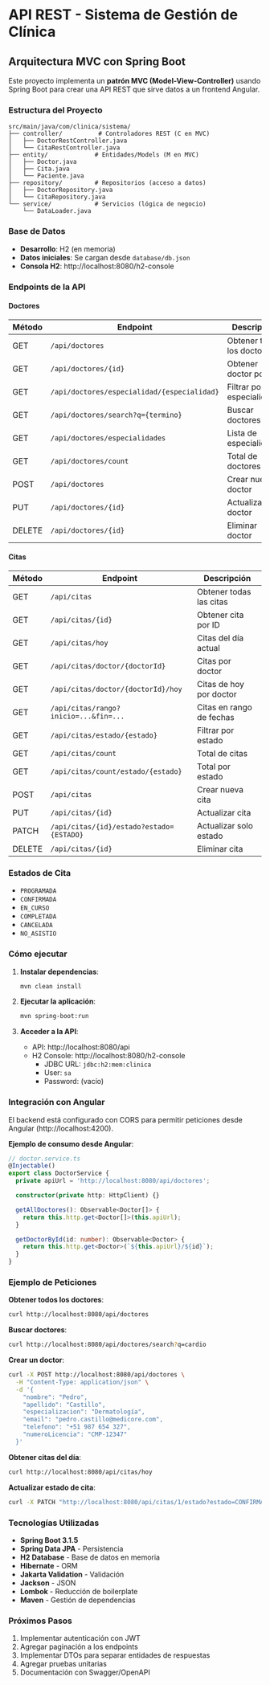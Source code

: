 # API REST - Sistema de Gestión de Clínica

## Arquitectura MVC con Spring Boot

Este proyecto implementa un **patrón MVC (Model-View-Controller)** usando Spring Boot para crear una API REST que sirve datos a un frontend Angular.

### Estructura del Proyecto

```
src/main/java/com/clinica/sistema/
├── controller/          # Controladores REST (C en MVC)
│   ├── DoctorRestController.java
│   └── CitaRestController.java
├── entity/             # Entidades/Models (M en MVC)
│   ├── Doctor.java
│   ├── Cita.java
│   └── Paciente.java
├── repository/         # Repositorios (acceso a datos)
│   ├── DoctorRepository.java
│   └── CitaRepository.java
└── service/            # Servicios (lógica de negocio)
    └── DataLoader.java
```

### Base de Datos

- **Desarrollo**: H2 (en memoria)
- **Datos iniciales**: Se cargan desde `database/db.json`
- **Consola H2**: http://localhost:8080/h2-console

### Endpoints de la API

#### Doctores

| Método | Endpoint | Descripción |
|--------|----------|-------------|
| GET | `/api/doctores` | Obtener todos los doctores |
| GET | `/api/doctores/{id}` | Obtener doctor por ID |
| GET | `/api/doctores/especialidad/{especialidad}` | Filtrar por especialidad |
| GET | `/api/doctores/search?q={termino}` | Buscar doctores |
| GET | `/api/doctores/especialidades` | Lista de especialidades |
| GET | `/api/doctores/count` | Total de doctores |
| POST | `/api/doctores` | Crear nuevo doctor |
| PUT | `/api/doctores/{id}` | Actualizar doctor |
| DELETE | `/api/doctores/{id}` | Eliminar doctor |

#### Citas

| Método | Endpoint | Descripción |
|--------|----------|-------------|
| GET | `/api/citas` | Obtener todas las citas |
| GET | `/api/citas/{id}` | Obtener cita por ID |
| GET | `/api/citas/hoy` | Citas del día actual |
| GET | `/api/citas/doctor/{doctorId}` | Citas por doctor |
| GET | `/api/citas/doctor/{doctorId}/hoy` | Citas de hoy por doctor |
| GET | `/api/citas/rango?inicio=...&fin=...` | Citas en rango de fechas |
| GET | `/api/citas/estado/{estado}` | Filtrar por estado |
| GET | `/api/citas/count` | Total de citas |
| GET | `/api/citas/count/estado/{estado}` | Total por estado |
| POST | `/api/citas` | Crear nueva cita |
| PUT | `/api/citas/{id}` | Actualizar cita |
| PATCH | `/api/citas/{id}/estado?estado={ESTADO}` | Actualizar solo estado |
| DELETE | `/api/citas/{id}` | Eliminar cita |

### Estados de Cita

- `PROGRAMADA`
- `CONFIRMADA`
- `EN_CURSO`
- `COMPLETADA`
- `CANCELADA`
- `NO_ASISTIO`

### Cómo ejecutar

1. **Instalar dependencias**:
   ```bash
   mvn clean install
   ```

2. **Ejecutar la aplicación**:
   ```bash
   mvn spring-boot:run
   ```

3. **Acceder a la API**:
   - API: http://localhost:8080/api
   - H2 Console: http://localhost:8080/h2-console
     - JDBC URL: `jdbc:h2:mem:clinica`
     - User: `sa`
     - Password: (vacío)

### Integración con Angular

El backend está configurado con CORS para permitir peticiones desde Angular (http://localhost:4200).

**Ejemplo de consumo desde Angular**:

```typescript
// doctor.service.ts
@Injectable()
export class DoctorService {
  private apiUrl = 'http://localhost:8080/api/doctores';

  constructor(private http: HttpClient) {}

  getAllDoctores(): Observable<Doctor[]> {
    return this.http.get<Doctor[]>(this.apiUrl);
  }

  getDoctorById(id: number): Observable<Doctor> {
    return this.http.get<Doctor>(`${this.apiUrl}/${id}`);
  }
}
```

### Ejemplo de Peticiones

**Obtener todos los doctores**:
```bash
curl http://localhost:8080/api/doctores
```

**Buscar doctores**:
```bash
curl http://localhost:8080/api/doctores/search?q=cardio
```

**Crear un doctor**:
```bash
curl -X POST http://localhost:8080/api/doctores \
  -H "Content-Type: application/json" \
  -d '{
    "nombre": "Pedro",
    "apellido": "Castillo",
    "especializacion": "Dermatología",
    "email": "pedro.castillo@medicore.com",
    "telefono": "+51 987 654 327",
    "numeroLicencia": "CMP-12347"
  }'
```

**Obtener citas del día**:
```bash
curl http://localhost:8080/api/citas/hoy
```

**Actualizar estado de cita**:
```bash
curl -X PATCH "http://localhost:8080/api/citas/1/estado?estado=CONFIRMADA"
```

### Tecnologías Utilizadas

- **Spring Boot 3.1.5**
- **Spring Data JPA** - Persistencia
- **H2 Database** - Base de datos en memoria
- **Hibernate** - ORM
- **Jakarta Validation** - Validación
- **Jackson** - JSON
- **Lombok** - Reducción de boilerplate
- **Maven** - Gestión de dependencias

### Próximos Pasos

1. Implementar autenticación con JWT
2. Agregar paginación a los endpoints
3. Implementar DTOs para separar entidades de respuestas
4. Agregar pruebas unitarias
5. Documentación con Swagger/OpenAPI
